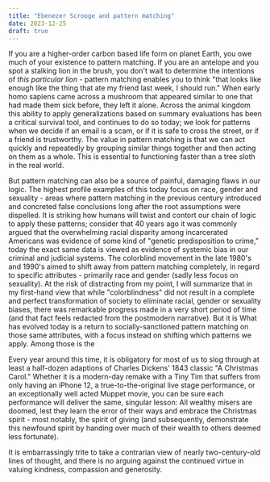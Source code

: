 ```yaml
---
title: "Ebenezer Scrooge and pattern matching"
date: 2023-12-25
draft: true
---
```

If you are a higher-order carbon based life form on planet Earth, you owe much of your existence to pattern matching. If you are an antelope and you spot a stalking lion in the brush, you don't wait to determine the intentions of _this particular lion_ - pattern matching enables you to think "that looks like enough like the thing that ate my friend last week, I should run." When early homo sapiens came across a mushroom that appeared similar to one that had made them sick before, they left it alone. Across the animal kingdom this ability to apply generalizations based on summary evaluations has been a critical survival tool, and continues to do so today; we look for patterns when we decide if an email is a scam, or if it is safe to cross the street, or if a friend is trustworthy. The value in pattern matching is that we can act quickly and repeatedly by grouping similar things together and then acting on them as a whole. This is essential to functioning faster than a tree sloth in the real world.

But pattern matching can also be a source of painful, damaging flaws in our logic. The highest profile examples of this today focus on race, gender and sexuality - areas where pattern matching in the previous century introduced and concreted false conclusions long after the root assumptions were dispelled. It is striking how humans will twist and contort our chain of logic to apply these patterns; consider that 40 years ago it was commonly argued that the overwhelming racial disparity among incarcerated Americans was evidence of some kind of "genetic predisposition to crime," today the exact same data is viewed as evidence of systemic bias in our criminal and judicial systems. 
The colorblind movement in the late 1980's and 1990's aimed to shift away from pattern matching completely, in regard to specific attributes - primarily race and gender (sadly less focus on sexuality). At the risk of distracting from my point, I will summarize that in my first-hand view that while "colorblindness" did not result in a complete and perfect transformation of society to eliminate racial, gender or sexuality biases, there was remarkable progress made in a very short period of time (and that fact feels redacted from the postmodern narrative). But it is 
What has evolved today is a return to socially-sanctioned pattern matching on those same attributes, with a focus instead on shifting which patterns we apply. Among those is the 


Every year around this time, it is obligatory for most of us to slog through at least a half-dozen adaptions of Charles Dickens' 1843 classic "A Christmas Carol." Whether it is a modern-day remake with a Tiny Tim that suffers from only having an iPhone 12, a true-to-the-original live stage performance, or an exceptionally well acted Muppet movie, you can be sure each performance will deliver the same, singular lesson: All wealthy misers are doomed, lest they learn the error of their ways and embrace the Christmas spirit - most notably, the spirit of giving (and subsequently, demonstrate this newfound spirit by handing over much of their wealth to others deemed less fortunate). 

It is embarrassingly trite to take a contrarian view of nearly two-century-old lines of thought, and there is no arguing against the continued virtue in valuing kindness, compassion and generosity.  


<!--stackedit_data:
eyJoaXN0b3J5IjpbLTc5MTY2NzgzMywtNjMxNjg2ODg0LC0xMD
M1NjQ1NDcxLC0yODkwNTczMjgsLTU0NzY5Nzg5NV19
-->